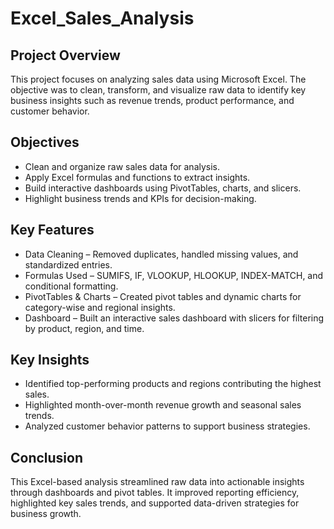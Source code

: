 # Excel_Sales_Analysis
## Project Overview
This project focuses on analyzing sales data using Microsoft Excel. The objective was to clean, transform, and visualize raw data to identify key business insights such as revenue trends, product performance, and customer behavior.

## Objectives
* Clean and organize raw sales data for analysis.
* Apply Excel formulas and functions to extract insights.
* Build interactive dashboards using PivotTables, charts, and slicers.
* Highlight business trends and KPIs for decision-making.

## Key Features

* Data Cleaning – Removed duplicates, handled missing values, and standardized entries.
* Formulas Used – SUMIFS, IF, VLOOKUP, HLOOKUP, INDEX-MATCH, and conditional formatting.
* PivotTables & Charts – Created pivot tables and dynamic charts for category-wise and regional insights.
* Dashboard – Built an interactive sales dashboard with slicers for filtering by product, region, and time.
## Key Insights
* Identified top-performing products and regions contributing the highest sales.
* Highlighted month-over-month revenue growth and seasonal sales trends.
* Analyzed customer behavior patterns to support business strategies.
## Conclusion

This Excel-based analysis streamlined raw data into actionable insights through dashboards and pivot tables. It improved reporting efficiency, highlighted key sales trends, and supported data-driven strategies for business growth.

